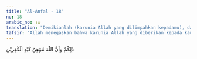 ```yaml
---
title: "Al-Anfal - 18"
no: 18
arabic_no: ١٨
translation: "Demikianlah (karunia Allah yang dilimpahkan kepadamu), dan sungguh, Allah melemahkan tipu daya orang-orang kafir."
tafsir: "Allah menegaskan bahwa karunia Allah yang diberikan kepada kaum Muslimin itu bertujuan untuk melemahkan tipu-daya orang-orang kafir dan melemahkan serangan mereka kepada Nabi serta kaum Muslimin seluruhnya. Juga untuk membangun perhatian kaum Muslimin agar tetap berjuang menegakkan agama tauhid serta berbuat baik sesama mereka dalam membela serta menegakkan agama.\n\nDari ayat ini dapat dipahami bahwa Allah, selalu melindungi setiap perjuangan kaum Muslimin dalam menegakkan agama tauhid serta akan melemahkan perjuangan orang-orang musyrikin pada setiap gerak dan langkah mereka yang ditujukan untuk memerangi orang-orang yang menegakkan agama tauhid dan menyebarluaskan agama Islam."
---
```


ذٰلِكُمْ وَاَنَّ اللّٰهَ مُوْهِنُ كَيْدِ الْكٰفِرِيْنَ
